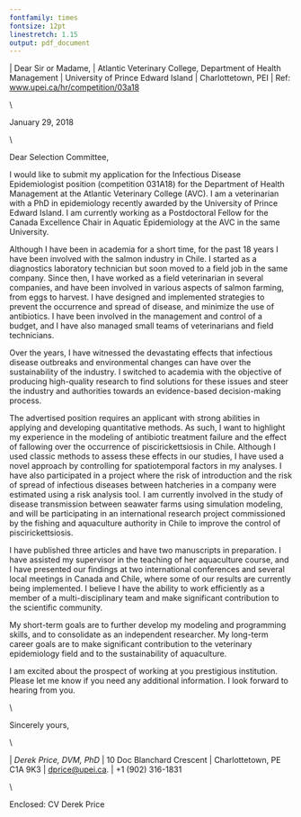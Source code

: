 ```yaml
---
fontfamily: times
fontsize: 12pt
linestretch: 1.15
output: pdf_document
--- 
```



| Dear Sir or Madame,
| Atlantic Veterinary College, Department of Health Management
| University of Prince Edward Island
| Charlottetown, PEI
| Ref: www.upei.ca/hr/competition/03a18


\ 

January 29, 2018

\ 

Dear Selection Committee,  

I would like to submit my application for the Infectious Disease Epidemiologist 
position (competition 031A18) for the Department of Health Management at the 
Atlantic Veterinary College (AVC). I am a veterinarian with a PhD in epidemiology
recently awarded by the University of Prince Edward Island. I am currently working 
as a Postdoctoral Fellow for the Canada Excellence Chair in Aquatic Epidemiology 
at the AVC in the same University.  

Although I have been in academia for a short time, 
for the past 18 years I have been involved with the salmon industry in Chile. 
I started as a diagnostics laboratory technician but soon moved to a field job 
in the same company. Since then, I have worked as a field veterinarian in several 
companies, and have been involved in various aspects of salmon farming, from eggs to 
harvest. I have designed and implemented strategies to prevent the occurrence
and spread of disease, and minimize the use of antibiotics. I have been involved 
in the management and control of a budget, and I have also managed small teams of 
veterinarians and field technicians.

Over the years, I have witnessed the devastating effects that infectious 
disease outbreaks and environmental changes can have over the sustainability 
of the industry. I switched to academia with the objective of producing 
high-quality research to find solutions for these issues and steer the industry
and authorities towards an evidence-based decision-making process.  

The advertised position requires an applicant with strong abilities in applying
and developing quantitative methods. As such, I want to highlight my experience in 
the modeling of antibiotic treatment failure and the effect of fallowing over
the occurrence of piscirickettsiosis in Chile. Although I used classic 
methods to assess these effects in our studies, I have used a novel approach by
controlling for spatiotemporal factors in my analyses. I have also participated 
in a project where the risk of introduction and the risk of spread of infectious 
diseases between hatcheries in a company were estimated using a risk analysis tool. 
I am currently involved in the study of disease transmission between seawater 
farms using simulation modeling, and will be participating in an international
research project commissioned by the fishing and aquaculture authority in Chile
to improve the control of piscirickettsiosis.  

I have published three articles and have two manuscripts in preparation. I 
have assisted my supervisor in the teaching of her aquaculture course, and I have 
presented our findings at two international conferences and several local meetings
in Canada and Chile, where some of our results are currently being implemented. 
I believe I have the ability to work efficiently as a member of a multi-disciplinary 
team and make significant contribution to the scientific community.  

My short-term goals are to further develop my modeling and programming skills, and 
to consolidate as an independent researcher. My long-term career goals are to 
make significant contribution to the veterinary epidemiology field and to the 
sustainability of aquaculture.  

I am excited about the prospect of working at you prestigious institution. Please 
let me know if you need any additional information. I look forward to hearing from you.   

\ 

Sincerely yours, 

\ 


| *Derek Price, DVM, PhD*
| 10 Doc Blanchard Crescent
| Charlottetown, PE C1A 9K3
| [dprice@upei.ca](mailto:dprice@upei.ca).
| +1 (902) 316-1831

\ 

Enclosed: CV Derek Price
